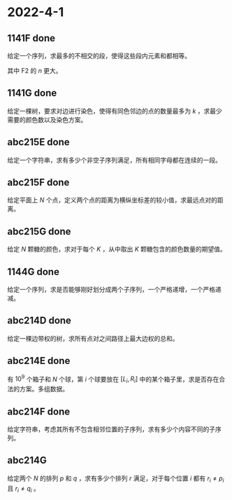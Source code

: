 # 2022-4-1

## 1141F done

给定一个序列，求最多的不相交的段，使得这些段内元素和都相等。

其中 F2 的 $n$ 更大。

## 1141G done

给定一棵树，要求对边进行染色，使得有同色邻边的点的数量最多为 $k$ ，求最少需要的颜色数以及染色方案。

## abc215E done

给定一个字符串，求有多少个非空子序列满足，所有相同字母都在连续的一段。

## abc215F done

给定平面上 $N$ 个点，定义两个点的距离为横纵坐标差的较小值，求最远点对的距离。

## abc215G done

给定 $N$ 颗糖的颜色，求对于每个 $K$ ，从中取出 $K$ 颗糖包含的颜色数量的期望值。

## 1144G done

给定一个序列，求是否能够刚好划分成两个子序列，一个严格递增，一个严格递减。

## abc214D done

给定一棵边带权的树，求所有点对之间路径上最大边权的总和。

## abc214E done

有 $10^9$ 个箱子和 $N$ 个球，第 $i$ 个球要放在 $[L_i, R_i]$ 中的某个箱子里，求是否存在合法的方案。多组数据。

## abc214F done

给定字符串，考虑其所有不包含相邻位置的子序列，求有多少个内容不同的子序列。

## abc214G

给定两个 $N$ 的排列 $p$ 和 $q$ ，求有多少个排列 $r$ 满足，对于每个位置 $i$ 都有 $r_i ≠ p_i$ 且 $r_i ≠ q_i$ 。
